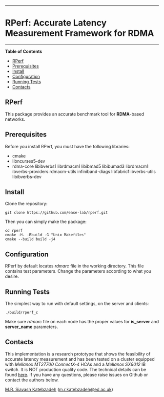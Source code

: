 -------------------------------------------------------------------------------

# RPerf: Accurate Latency Measurement Framework for RDMA #

-------------------------------------------------------------------------------

**Table of Contents**

- [RPerf](#rperf)
- [Prerequisites](#prerequisites)
- [Install](#install)
- [Configuration](#configuration)
- [Running Tests](#running-tests)
- [Contacts](#contacts)

## RPerf ##

This package provides an accurate benchmark tool for **RDMA**-based networks.

## Prerequisites ##

Before you install RPerf, you must have the following libraries:

- cmake
- libncurses5-dev
- rdma-core libibverbs1 librdmacm1 libibmad5 libibumad3 librdmacm1 ibverbs-providers rdmacm-utils infiniband-diags libfabric1 ibverbs-utils libibverbs-dev

## Install ##

Clone the repository:
```
git clone https://github.com/ease-lab/rperf.git
```
Then you can simply make the package:
```
cd rperf
cmake -H. -Bbuild -G "Unix Makefiles"
cmake --build build -j4
```

## Configuration ##

RPerf by default locates *rdmarc* file in the working directory. This file contains test parameters. Change the parameters according to what you desire. 

## Running Tests ##
The simplest way to run with default settings, on the server and clients:
```
./build/rperf_c 
```
Make sure *rdmarc* file on each node has the proper values for __is_server__ and __server_name__ parameters.


## Contacts ##

This implementation is a research prototype that shows the feasibility of accurate latency measurement and has been tested on a cluster equipped with _Mellanox MT27700 ConnectX-4_ HCAs and a _Mellanox SX6012_ IB switch. It is NOT production quality code. The technical details can be found [here](https://ease-lab.github.io/ease_website/pubs/RPERF_ISPASS20.pdf). If you have any questions, please raise issues on Github or contact the authors below.

[M.R. Siavash Katebzadeh](http://mr.katebzadeh.xyz) (m.r.katebzadeh@ed.ac.uk)
<!-- markdown-toc end -->

 
